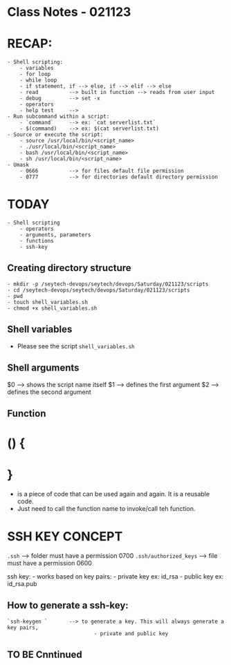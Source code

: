 # Class Notes - 021123

# RECAP:
    - Shell scripting:
        - variables
        - for loop
        - while loop 
        - if statement, if --> else, if --> elif --> else
        - read          --> built in function --> reads from user input 
        - debug         --> set -x 
        - operators
        - help test     --> 
    - Run subcommand within a script:
        - `command`     --> ex: `cat serverlist.txt`
        - $(command)    --> ex: $(cat serverlist.txt)
    - Source or execute the script:
        - source /usr/local/bin/<script_name>
        - ./usr/local/bin/<script_name>
        - bash /usr/local/bin/<script_name>
        - sh /usr/local/bin/<script_name>
    - Umask 
        - 0666          --> for files default file permission
        - 0777          --> for directories default directory permission

# TODAY 
    - Shell scripting 
        - operators
        - arguments, parameters
        - functions
        - ssh-key


## Creating directory structure
    - mkdir -p /seytech-devops/seytech/devops/Saturday/021123/scripts
    - cd /seytech-devops/seytech/devops/Saturday/021123/scripts
    - pwd 
    - touch shell_variables.sh
    - chmod +x shell_variables.sh

## Shell variables
- Please see the script `shell_variables.sh`

## Shell arguments
$0          --> shows the script name itself
$1          --> defines the first argument
$2          --> defines the second argument

## Function 
# <function name> () { 
#         <commands> 
# }

- is a piece of code that can be used again and again. It is a reusable code.
- Just need to call the function name to invoke/call teh function.



# SSH KEY CONCEPT 
`.ssh`                              --> folder must have a permission 0700 
`.ssh/authorized_keys`              --> file must have a permission 0600


ssh key:
    - works based on key pairs:
        - private key   ex: id_rsa 
        - public key    ex: id_rsa.pub 

## How to generate a ssh-key:
    `ssh-keygen `       --> to generate a key. This will always generate a key pairs,
                                - private and public key 

## TO BE Cnntinued 